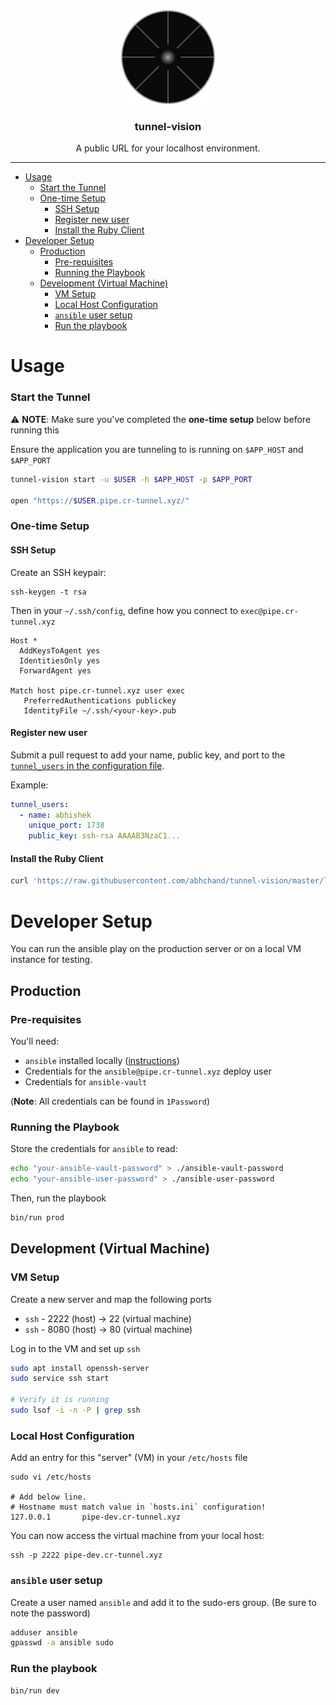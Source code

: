 <div align="center">
  <a href="https://github.com/abhchand/tunnel-vision">
    <img
      width="150"
      alt="tunnel-vision"
      src="meta/logo.png?raw=true"
    />
  </a>

  <h3>tunnel-vision</h3>

  <p>A public URL for your localhost environment.</p>
</div>

---

- [Usage](#usage)
    + [Start the Tunnel](#start-the-tunnel)
    + [One-time Setup](#one-time-setup)
      - [SSH Setup](#ssh-setup)
      - [Register new user](#register-new-user)
      - [Install the Ruby Client](#install-the-ruby-client)
- [Developer Setup](#developer-setup)
  * [Production](#production)
    + [Pre-requisites](#pre-requisites)
    + [Running the Playbook](#running-the-playbook)
  * [Development (Virtual Machine)](#development--virtual-machine-)
    + [VM Setup](#vm-setup)
    + [Local Host Configuration](#local-host-configuration)
    + [`ansible` user setup](#-ansible--user-setup)
    + [Run the playbook](#run-the-playbook)


# Usage

### Start the Tunnel

⚠️ **NOTE**: Make sure you've completed the **one-time setup** below before running this

Ensure the application you are tunneling to is running on `$APP_HOST` and `$APP_PORT`

```bash
tunnel-vision start -u $USER -h $APP_HOST -p $APP_PORT

open "https://$USER.pipe.cr-tunnel.xyz/"
```

### One-time Setup

#### SSH Setup

Create an SSH keypair:

```
ssh-keygen -t rsa
```

Then in your `~/.ssh/config`, define how you connect to `exec@pipe.cr-tunnel.xyz`

```
Host *
  AddKeysToAgent yes
  IdentitiesOnly yes
  ForwardAgent yes

Match host pipe.cr-tunnel.xyz user exec
   PreferredAuthentications publickey
   IdentityFile ~/.ssh/<your-key>.pub
```

#### Register new user

Submit a pull request to add your name, public key, and port to the [`tunnel_users` in the configuration file](roles/tunnel-server/vars/main.yml).

Example:

```yaml
tunnel_users:
  - name: abhishek
    unique_port: 1738
    public_key: ssh-rsa AAAAB3NzaC1...
```

#### Install the Ruby Client

```bash
curl 'https://raw.githubusercontent.com/abhchand/tunnel-vision/master/lib/client/ruby/install.sh' | sh
```

# Developer Setup

You can run the ansible play on the production server or on a local VM instance for testing.

## Production

### Pre-requisites

You'll need:

* `ansible` installed locally ([instructions](https://docs.ansible.com/ansible/latest/installation_guide/intro_installation.html))
* Credentials for the `ansible@pipe.cr-tunnel.xyz` deploy user
* Credentials for `ansible-vault`

(**Note**: All credentials can be found in `1Password`)

### Running the Playbook

Store the credentials for `ansible` to read:

```bash
echo "your-ansible-vault-password" > ./ansible-vault-password
echo "your-ansible-user-password" > ./ansible-user-password
```

Then, run the playbook

```bash
bin/run prod
```

## Development (Virtual Machine)

### VM Setup

Create a new server and map the following ports
  - `ssh` - 2222 (host) -> 22 (virtual machine)
  - `ssh` - 8080 (host) -> 80 (virtual machine)


Log in to the VM and set up `ssh`

```bash
sudo apt install openssh-server
sudo service ssh start

# Verify it is running
sudo lsof -i -n -P | grep ssh
```

### Local Host Configuration

Add an entry for this "server" (VM) in your `/etc/hosts` file

```
sudo vi /etc/hosts

# Add below line.
# Hostname must match value in `hosts.ini` configuration!
127.0.0.1       pipe-dev.cr-tunnel.xyz
```

You can now access the virtual machine from your local host:

```
ssh -p 2222 pipe-dev.cr-tunnel.xyz
```

### `ansible` user setup

Create a user named `ansible` and add it to the sudo-ers group. (Be sure to note the password)

```bash
adduser ansible
gpasswd -a ansible sudo
```

### Run the playbook

```bash
bin/run dev
```
